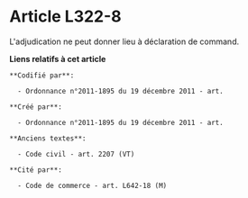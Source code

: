 # Article L322-8

L'adjudication ne peut donner lieu à déclaration de command.

**Liens relatifs à cet article**

	**Codifié par**:

	  - Ordonnance n°2011-1895 du 19 décembre 2011 - art.

	**Créé par**:

	  - Ordonnance n°2011-1895 du 19 décembre 2011 - art.

	**Anciens textes**:

	  - Code civil - art. 2207 (VT)

	**Cité par**:

	  - Code de commerce - art. L642-18 (M)
